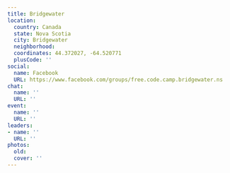```yaml
---
title: Bridgewater
location:
  country: Canada
  state: Nova Scotia
  city: Bridgewater
  neighborhood: 
  coordinates: 44.372027, -64.520771
  plusCode: ''
social:
  name: Facebook
  URL: https://www.facebook.com/groups/free.code.camp.bridgewater.ns
chat:
  name: ''
  URL: ''
event:
  name: ''
  URL: ''
leaders:
- name: ''
  URL: ''
photos:
  old: 
  cover: ''
---
```

